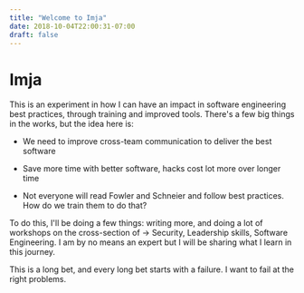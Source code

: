 ```yaml
---
title: "Welcome to Imja"
date: 2018-10-04T22:00:31-07:00
draft: false
---
```


Imja
===

This is an experiment in how I can have an impact in software engineering best practices, through training and improved tools. There's a few big things in the works, but the idea here is:

- We need to improve cross-team communication to deliver the best software

- Save more time with better software, hacks cost lot more over longer time

- Not everyone will read Fowler and Schneier and follow best practices. How do we train them to do that?

To do this, I'll be doing a few things: writing more, and doing a lot of workshops on the cross-section of -> Security, Leadership skills, Software Engineering. I am by no means an expert but I will be sharing what I learn in this journey.

This is a long bet, and every long bet starts with a failure. I want to fail at the right problems.
